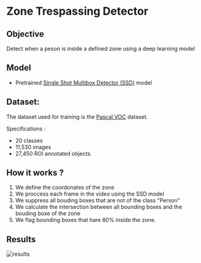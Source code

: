 # Zone Trespassing Detector

## Objective
Detect when a peson is inside a defined zone using a deep learning model 

## Model
- Pretrained [Single Shot Multibox Detector (SSD)](https://github.com/sgrvinod/a-PyTorch-Tutorial-to-Object-Detection#inference) model

## Dataset:
The dataset used for training is the [Pascal VOC](http://host.robots.ox.ac.uk/pascal/VOC/) dataset.

Specifications :
- 20 classes
- 11,530 images 
- 27,450 ROI annotated objects.

## How it works ?
1. We define the coordonates of the zone
2. We proccess each frame in the video using the SSD model
3. We suppress all bouding boxes that are not of the class "Person"
4. We calculate the intersection between all bounding boxes and the bouding boxe of the zone
5. We flag bounding boxes that hare 80% inside the zone.

## Results
![results](results/output.gif)